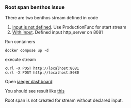 ### Root span benthos issue 

There are  two benthos stream defined in code 
1.  [Input is not defined](src/stream.yaml). Use ProductionFunc for start stream 
2. [With input](src/stream-input.yaml). Defined input http_server on 8081 

Run containers 
```shell
docker compose up -d 
```


execute stream 
```shell
curl -X POST http://localhost:8081
curl -X POST http://localhost:8080
```


Open [jaeger dashboard](http://localhost:16686)  

You should see result like [this](screenshot.png)

Root span is not created for stream without declared input. 
